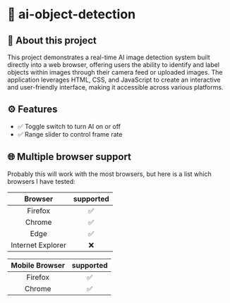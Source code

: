 # 🤖 ai-object-detection
## 👋 About this project
This project demonstrates a real-time AI image detection system built directly into a web browser, offering users the ability to identify and label objects within images through their camera feed or uploaded images. The application leverages HTML, CSS, and JavaScript to create an interactive and user-friendly interface, making it accessible across various platforms.

## ⚙️ Features

- ✅ Toggle switch to turn AI on or off
- ✅ Range slider to control frame rate


## 🌐 Multiple browser support
Probably this will work with the most browsers, but here is a list which browsers I have tested: 

|      Browser      | supported |
|:-----------------:|:---------:|
|      Firefox      |     ✅     |
|      Chrome       |     ✅     |
|        Edge       |     ✅     |
| Internet Explorer |     ❌     |

| Mobile Browser | supported |
|:--------------:|:---------:|
|     Firefox    |     ✅     |
|     Chrome     |     ✅     |

